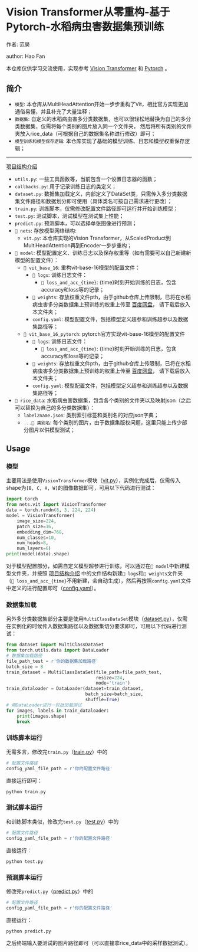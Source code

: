 # Vision Transformer从零重构-基于Pytorch-水稻病虫害数据集预训练
作者: 范昊

author: Hao Fan

本仓库仅供学习交流使用，实现参考 [Vision Transformer](https://arxiv.org/abs/2010.11929) 和 [Pytorch](https://github.com/pytorch/vision) 。

## 简介
- `模型`: 本仓库从MultiHeadAttention开始一步步重构了Vit，相比官方实现更加通俗易懂，并且补充了大量注释；
- `数据集`: 自定义的水稻病虫害多分类数据集，也可以很轻松地替换为自己的多分类数据集，仅需将每个类别的图片放入同一个文件夹， 
然后将所有类别的文件夹放入rice_data（可根据自己的数据集名称进行修改）即可；
- `模型训练和模型保存逻辑`: 本仓库实现了基础的模型训练、日志和模型权重保存逻辑；

---

<u> 项目结构介绍 </u>

- `utils.py`: 一些工具函数等，当前包含一个设置日志器的函数；
- `callbacks.py`: 用于记录训练日志的类定义；
- `dataset.py`: 数据集加载定义，内部定义了DataSet类，只需传入多分类数据集文件路径和数据划分即可使用（具体类名可按自己需求进行更改）；
- `train.py`: 训练脚本，仅需修改配置文件路径即可运行并开始训练模型；
- `test.py`: 测试脚本，测试模型在测试集上性能；
- `predict.py`: 预测脚本，可以选择单张图像进行预测；
- `📁 nets`: 存放模型网络结构:
  - `vit.py`: 本仓库实现的Vision Transformer，从ScaledProduct到MultiHeadAttention再到Encoder一步步重构；
- `📁 model`: 模型配置定义、训练日志以及保存权重等（如有需要可以自己新建新模型的配置文件）：
  - `📁 vit_base_16`: 重构vit-base-16模型的配置文件：
    - `📁 logs`: 训练日志文件：
      - `📁 loss_and_acc_{time}`: {time}时刻开始训练的日志，包含accuracy和loss等的记录；
    - `📁 weights`: 存放权重文件pth，由于github仓库上传限制，已将在水稻病虫害多分类数据集上预训练的权重上传至 [百度网盘](https://pan.baidu.com/s/1YFkDIgh4RWJphUvqyvBn0g?pwd=1296)， 请下载后放入本文件夹；
    - `config.yaml`: 模型配置文件，包括模型定义超参和训练超参以及数据集路径等；
  - `📁 vit_base_16_pytorch`: pytorch官方实现vit-base-16模型的配置文件
    - `📁 logs`: 训练日志文件：
      - `📁 loss_and_acc_{time}`: {time}时刻开始训练的日志，包含accuracy和loss等的记录；
    - `📁 weights`: 存放权重文件pth，由于github仓库上传限制，已将在水稻病虫害多分类数据集上预训练的权重上传至 [百度网盘](https://pan.baidu.com/s/1YFkDIgh4RWJphUvqyvBn0g?pwd=1296)， 请下载后放入本文件夹；
    - `config.yaml`: 模型配置文件，包括模型定义超参和训练超参以及数据集路径等；
- `📁 rice_data`: 水稻病虫害数据集，包含各个类别的文件夹以及映射json（之后可以替换为自己的多分类数据集）：
  - `label2name.json`: 类别索引标签和类别名的对应json字典；
  - `...📁 类别名`: 每个类别的图片，由于数据集版权问题，这里只能上传少部分图片以供模型测试；


## Usage
### 模型
主要用法是使用`VisionTransformer`模块（[vit.py](nets/vit.py)），实例化完成后，仅需传入shape为`[B, C, H, W]`的图像数据即可，可用以下代码进行测试：
```python
import torch
from nets.vit import VisionTransformer
data = torch.randn(8, 3, 224, 224)
model = VisionTransformer(
    image_size=224,
    patch_size=16,
    embedding_dim=768,
    num_classes=10,
    num_heads=8,
    num_layers=6)
print(model(data).shape)
```
对于模型配置部分，如需自定义模型超参进行训练，可以通过在`📁 model`中新建模型文件夹，并按照 <u>项目结构介绍</u> 中的文件结构新建`📁 logs`和`📁 weights`文件夹
（`📁 loss_and_acc_{time}`不用新建，会自动生成），然后再按照`config.yaml`文件中定义的进行配置即可（[config.yaml](model/vit_base_16_mlp768_head8/config.yaml)）。

### 数据集加载
另外多分类数据集部分主要是使用`MultiClassDataSet`模块（[dataset.py](dataset.py)），仅需在实例化的时候传入数据集路径以及数据集切分要求即可，可用以下代码进行测试：
```python
from dataset import MultiClassDataSet
from torch.utils.data import DataLoader
# 数据集加载路径
file_path_test = r'你的数据集加载路径'
batch_size = 8
train_dataset = MultiClassDataSet(file_path=file_path_test,
                                  resize=224,
                                  mode='train')
train_dataloader = DataLoader(dataset=train_dataset,
                              batch_size=batch_size,
                              shuffle=True)
# 用DataLoader进行一轮批加载测试
for images, labels in train_dataloader:
    print(images.shape)
    break
```

### 训练脚本运行
无需多言，修改完`train.py`（[train.py](train.py)）中的
```python
# 配置文件路径
config_yaml_file_path = r'你的配置文件路径'
```
直接运行即可：
```shell
python train.py
```

### 测试脚本运行
和训练脚本类似，修改完`test.py`（[test.py](test.py)）中的
```python
# 配置文件路径
config_yaml_file_path = r'你的配置文件路径'
```
直接运行：
```shell
python test.py
```

### 预测脚本运行
修改完`predict.py`（[predict.py](predict.py)）中的
```python
# 配置文件路径
config_yaml_file_path = r'你的配置文件路径'
```
直接运行：
```shell
python predict.py
```
之后终端输入要测试的图片路径即可（可以直接拿rice_data中的采样数据测试）。
